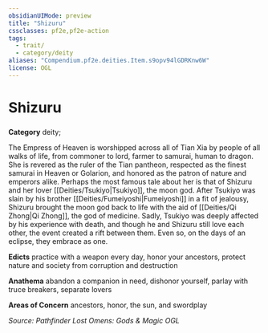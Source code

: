 ```yaml
---
obsidianUIMode: preview
title: "Shizuru"
cssclasses: pf2e,pf2e-action
tags:
  - trait/
  - category/deity
aliases: "Compendium.pf2e.deities.Item.s9opv94lGDRKnw6W"
license: OGL
---
```

# Shizuru

### 

**Category** deity; 




The Empress of Heaven is worshipped across all of Tian Xia by people of all walks of life, from commoner to lord, farmer to samurai, human to dragon. She is revered as the ruler of the Tian pantheon, respected as the finest samurai in Heaven or Golarion, and honored as the patron of nature and emperors alike. Perhaps the most famous tale about her is that of Shizuru and her lover [[Deities/Tsukiyo|Tsukiyo]], the moon god. After Tsukiyo was slain by his brother [[Deities/Fumeiyoshi|Fumeiyoshi]] in a fit of jealousy, Shizuru brought the moon god back to life with the aid of [[Deities/Qi Zhong|Qi Zhong]], the god of medicine. Sadly, Tsukiyo was deeply affected by his experience with death, and though he and Shizuru still love each other, the event created a rift between them. Even so, on the days of an eclipse, they embrace as one.

**Edicts** practice with a weapon every day, honor your ancestors, protect nature and society from corruption and destruction

**Anathema** abandon a companion in need, dishonor yourself, parlay with truce breakers, separate lovers

**Areas of Concern** ancestors, honor, the sun, and swordplay

*Source: Pathfinder Lost Omens: Gods & Magic*
*OGL*